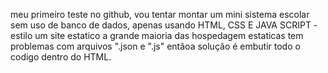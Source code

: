 meu primeiro teste no github, vou tentar montar um mini sistema escolar sem uso de banco de dados, apenas usando HTML, CSS E JAVA SCRIPT - estilo um site estatico a grande maioria das hospedagem estaticas tem problemas com arquivos ".json e ".js" entãoa solução é embutir todo o codigo dentro do HTML.
